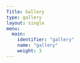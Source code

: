 ```yaml
---
Title: Gallery
type: gallery
layout: single
menu:
  main:
    identifier: "gallery"
    name: "gallery"
    weight: 3
--- 
```

